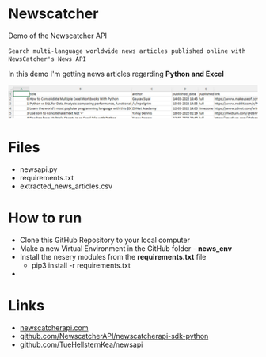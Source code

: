 # Newscatcher
Demo of the Newscatcher API

    Search multi-language worldwide news articles published online with NewsCatcher's News API

In this demo I'm getting news articles regarding **Python and Excel**

![](./image/news_1.jpg)

# Files
- newsapi.py
- requirements.txt
- extracted_news_articles.csv

# How to run
- Clone this GitHub Repository to your local computer
- Make a new Virtual Environment in the GitHub folder - **news_env**
- Install the nesery modules from the **requirements.txt** file
    - pip3 install -r requirements.txt
- 

# Links
- [newscatcherapi.com](https://newscatcherapi.com/)
- [github.com/NewscatcherAPI/newscatcherapi-sdk-python](https://github.com/NewscatcherAPI/newscatcherapi-sdk-python)
- [github.com/TueHellsternKea/newsapi](https://github.com/TueHellsternKea/newsapi/blob/main/README.md)
